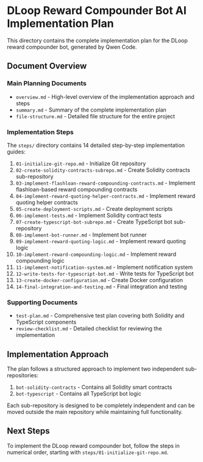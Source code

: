 # DLoop Reward Compounder Bot AI Implementation Plan

This directory contains the complete implementation plan for the DLoop reward compounder bot, generated by Qwen Code.

## Document Overview

### Main Planning Documents
- `overview.md` - High-level overview of the implementation approach and steps
- `summary.md` - Summary of the complete implementation plan
- `file-structure.md` - Detailed file structure for the entire project

### Implementation Steps
The `steps/` directory contains 14 detailed step-by-step implementation guides:
1. `01-initialize-git-repo.md` - Initialize Git repository
2. `02-create-solidity-contracts-subrepo.md` - Create Solidity contracts sub-repository
3. `03-implement-flashloan-reward-compounding-contracts.md` - Implement flashloan-based reward compounding contracts
4. `04-implement-reward-quoting-helper-contracts.md` - Implement reward quoting helper contracts
5. `05-create-deployment-scripts.md` - Create deployment scripts
6. `06-implement-tests.md` - Implement Solidity contract tests
7. `07-create-typescript-bot-subrepo.md` - Create TypeScript bot sub-repository
8. `08-implement-bot-runner.md` - Implement bot runner
9. `09-implement-reward-quoting-logic.md` - Implement reward quoting logic
10. `10-implement-reward-compounding-logic.md` - Implement reward compounding logic
11. `11-implement-notification-system.md` - Implement notification system
12. `12-write-tests-for-typescript-bot.md` - Write tests for TypeScript bot
13. `13-create-docker-configuration.md` - Create Docker configuration
14. `14-final-integration-and-testing.md` - Final integration and testing

### Supporting Documents
- `test-plan.md` - Comprehensive test plan covering both Solidity and TypeScript components
- `review-checklist.md` - Detailed checklist for reviewing the implementation

## Implementation Approach

The plan follows a structured approach to implement two independent sub-repositories:
1. `bot-solidity-contracts` - Contains all Solidity smart contracts
2. `bot-typescript` - Contains all TypeScript bot logic

Each sub-repository is designed to be completely independent and can be moved outside the main repository while maintaining full functionality.

## Next Steps

To implement the DLoop reward compounder bot, follow the steps in numerical order, starting with `steps/01-initialize-git-repo.md`.